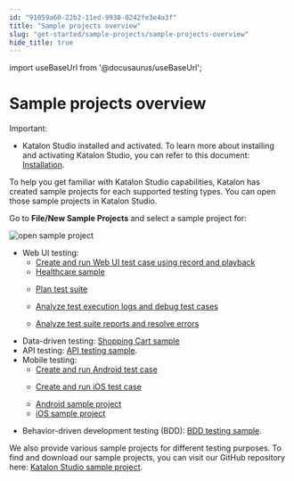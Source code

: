 ```yaml
---
id: "91059a60-22b2-11ed-9930-0242fe3e4a3f"
title: "Sample projects overview"
slug: "get-started/sample-projects/sample-projects-overview"
hide_title: true
---
```

import useBaseUrl from '@docusaurus/useBaseUrl';


# <a id="id" class="anchor_top_offset"/><a id="ariaid-title1" class="anchor_top_offset"/>Sample projects overview

<div xmlns="http://www.w3.org/1999/xhtml" className="note important note_important"><span className="note__title">Important:</span> <ul className="ul"><li className="li"><span className="ph">Katalon Studio</span> installed and activated. To learn more about installing and activating <span className="ph">Katalon Studio</span>, you can refer to this document:  
      <a className="xref" href="/get-started/katalon-studio-installation/katalon-studio-installation-overview">Installation</a>.</li></ul></div>
<p xmlns="http://www.w3.org/1999/xhtml" className="p">To help you get familiar with <span className="ph">Katalon Studio</span> capabilities, Katalon has created sample projects for each supported testing types. You can open those sample projects in <span className="ph">Katalon Studio</span>. </p> 
<p xmlns="http://www.w3.org/1999/xhtml" className="p">Go to <strong className="ph b">File/New Sample Projects</strong> and select a sample project for:</p> 
<p xmlns="http://www.w3.org/1999/xhtml" className="p"><img className="image" width={800} src={useBaseUrl("/9fd45af0-28fb-11ed-9930-0242fe3e4a3f.png")} alt="open sample project" /></p> 
<ul xmlns="http://www.w3.org/1999/xhtml" className="ul"><li className="li">Web UI testing: <ul className="ul"><li className="li"><a className="xref" href="/get-started/sample-projects/webui/webui-create-and-run-web-ui-test-case-using-record-and-playback-in-katalon-studio">Create and run Web UI test case using record and playback</a></li><li className="li"><a className="xref" href="/get-started/sample-projects/webui/sample-webui-tests-project-healthcare-sample-in-katalon-studio">Healthcare sample</a></li><li className="li"><p className="p"><a className="xref" href="/get-started/sample-projects/webui/webui-plan-test-suite">Plan test suite</a></p></li><li className="li"><p className="p"><a className="xref" href="/get-started/sample-projects/webui/webui-analyze-test-execution-logs-and-debug-the-test-case-in-katalon-studio">Analyze test execution logs and debug test cases</a></p></li><li className="li"><p className="p"><a className="xref" href="/get-started/sample-projects/webui/webui-analyze-test-suite-reports-and-resolve-errors-in-katalon-studio">Analyze test suite reports and resolve errors</a></p></li></ul></li><li className="li">Data-driven testing: <a className="xref" href="/get-started/sample-projects/data-driven-test/sample-webui-tests-project-with-data-driven-testing-shopping-cart-sample-in-katalon-studio">Shopping Cart sample</a></li><li className="li">API testing: <a className="xref" href="/get-started/sample-projects/api/sample-api-tests-project-in-katalon-studio">API testing sample</a>.</li><li className="li">Mobile testing:<ul className="ul"><li className="li"><a className="xref" href="/get-started/sample-projects/mobile/mobile-create-and-run-android-test-case">Create and run Android test case</a></li><li className="li"><p className="p"><a className="xref" href="/get-started/sample-projects/mobile/mobile-create-and-run-ios-test-case-in-katalon-studio">Create and run iOS test case</a></p></li><li className="li"><a className="xref" href="/get-started/sample-projects/mobile/sample-android-mobile-tests-project-in-katalon-studio">Android sample project</a>       </li><li className="li"><a className="xref" href="/get-started/sample-projects/mobile/sample-ios-mobile-tests-project-in-katalon-studio">iOS sample project</a></li></ul>   </li><li className="li">     <p className="p">Behavior-driven development testing (BDD): <a className="xref" href="/get-started/sample-projects/behavior-driven-development/sample-bdd-cucumber-tests-project-in-katalon-studio">BDD testing sample</a>.</p>   </li></ul> 
<p xmlns="http://www.w3.org/1999/xhtml" className="p">We also provide various sample projects for different testing purposes. To find and download our sample projects, you can visit our GitHub repository here: <a className="xref j-external-link" href="https://github.com/katalon-studio-samples" target="_blank">Katalon Studio sample project</a>.</p> 
